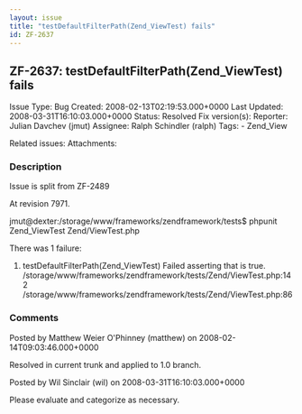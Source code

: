 ```yaml
---
layout: issue
title: "testDefaultFilterPath(Zend_ViewTest) fails"
id: ZF-2637
---
```


ZF-2637: testDefaultFilterPath(Zend\_ViewTest) fails
----------------------------------------------------

 Issue Type: Bug Created: 2008-02-13T02:19:53.000+0000 Last Updated: 2008-03-31T16:10:03.000+0000 Status: Resolved Fix version(s): 
 Reporter:  Julian Davchev (jmut)  Assignee:  Ralph Schindler (ralph)  Tags: - Zend\_View
 
 Related issues: 
 Attachments: 
### Description

Issue is split from ZF-2489

At revision 7971.

jmut@<a>dexter:/storage/www/frameworks/zendframework/tests</a>$ phpunit Zend\_ViewTest Zend/ViewTest.php

There was 1 failure:

1) testDefaultFilterPath(Zend\_ViewTest) Failed asserting that is true. /storage/www/frameworks/zendframework/tests/Zend/ViewTest.php:142 /storage/www/frameworks/zendframework/tests/Zend/ViewTest.php:86

 

 

### Comments

Posted by Matthew Weier O'Phinney (matthew) on 2008-02-14T09:03:46.000+0000

Resolved in current trunk and applied to 1.0 branch.

 

 

Posted by Wil Sinclair (wil) on 2008-03-31T16:10:03.000+0000

Please evaluate and categorize as necessary.

 

 